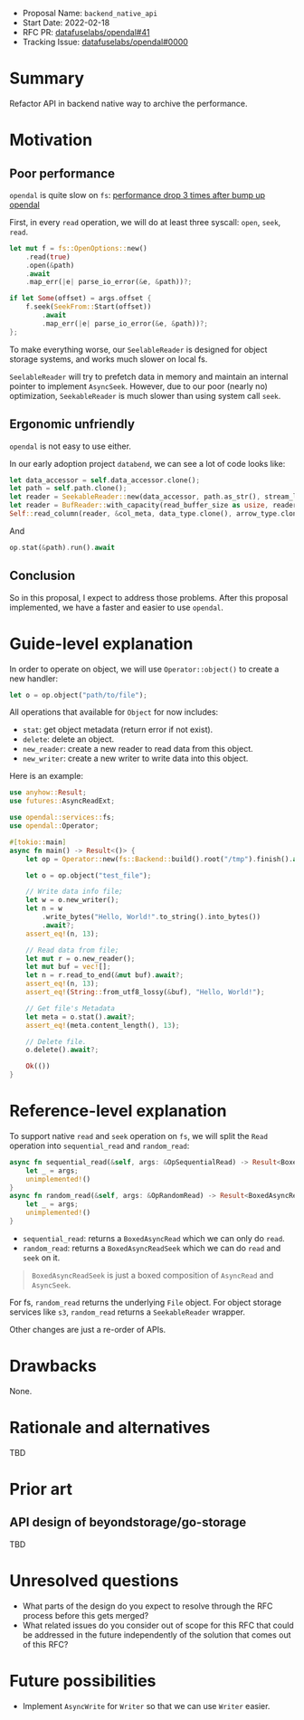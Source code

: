 - Proposal Name: `backend_native_api`
- Start Date: 2022-02-18
- RFC PR: [datafuselabs/opendal#41](https://github.com/datafuselabs/opendal/pull/41)
- Tracking Issue: [datafuselabs/opendal#0000](https://github.com/datafuselabs/opendal/issues/0000)

# Summary

Refactor API in backend native way to archive the performance.

# Motivation

## Poor performance

`opendal` is quite slow on `fs`: [performance drop 3 times after bump up opendal](https://github.com/datafuselabs/databend/issues/4197)

First, in every `read` operation, we will do at least three syscall: `open`, `seek`, `read`.

```rust
let mut f = fs::OpenOptions::new()
    .read(true)
    .open(&path)
    .await
    .map_err(|e| parse_io_error(&e, &path))?;

if let Some(offset) = args.offset {
    f.seek(SeekFrom::Start(offset))
        .await
        .map_err(|e| parse_io_error(&e, &path))?;
};
```

To make everything worse, our `SeelableReader` is designed for object storage systems, and works much slower on local fs.

`SeelableReader` will try to prefetch data in memory and maintain an internal pointer to implement `AsyncSeek`. However, due to our poor (nearly no) optimization, `SeekableReader` is much slower than using system call `seek`.

## Ergonomic unfriendly

`opendal` is not easy to use either.

In our early adoption project `databend`, we can see a lot of code looks like:

```rust
let data_accessor = self.data_accessor.clone();
let path = self.path.clone();
let reader = SeekableReader::new(data_accessor, path.as_str(), stream_len);
let reader = BufReader::with_capacity(read_buffer_size as usize, reader);
Self::read_column(reader, &col_meta, data_type.clone(), arrow_type.clone()).await
```

And

```rust
op.stat(&path).run().await
```

## Conclusion

So in this proposal, I expect to address those problems. After this proposal implemented, we have a faster and easier to use `opendal`.

# Guide-level explanation

In order to operate on object, we will use `Operator::object()` to create a new handler:

```rust
let o = op.object("path/to/file");
```

All operations that available for `Object` for now includes:

- `stat`: get object metadata (return error if not exist).
- `delete`: delete an object.
- `new_reader`: create a new reader to read data from this object.
- `new_writer`: create a new writer to write data into this object.

Here is an example:

```rust
use anyhow::Result;
use futures::AsyncReadExt;

use opendal::services::fs;
use opendal::Operator;

#[tokio::main]
async fn main() -> Result<()> {
    let op = Operator::new(fs::Backend::build().root("/tmp").finish().await?);

    let o = op.object("test_file");

    // Write data info file;
    let w = o.new_writer();
    let n = w
        .write_bytes("Hello, World!".to_string().into_bytes())
        .await?;
    assert_eq!(n, 13);

    // Read data from file;
    let mut r = o.new_reader();
    let mut buf = vec![];
    let n = r.read_to_end(&mut buf).await?;
    assert_eq!(n, 13);
    assert_eq!(String::from_utf8_lossy(&buf), "Hello, World!");

    // Get file's Metadata
    let meta = o.stat().await?;
    assert_eq!(meta.content_length(), 13);

    // Delete file.
    o.delete().await?;

    Ok(())
}
```

# Reference-level explanation

To support native `read` and `seek` operation on `fs`, we will split the `Read` operation into `sequential_read` and `random_read`:

```rust
async fn sequential_read(&self, args: &OpSequentialRead) -> Result<BoxedAsyncRead> {
    let _ = args;
    unimplemented!()
}
async fn random_read(&self, args: &OpRandomRead) -> Result<BoxedAsyncReadSeek> {
    let _ = args;
    unimplemented!()
}
```

- `sequential_read`: returns a `BoxedAsyncRead` which we can only do `read`.
- `random_read`: returns a `BoxedAsyncReadSeek` which we can do `read` and `seek` on it.

> `BoxedAsyncReadSeek` is just a boxed composition of `AsyncRead` and `AsyncSeek`.

For fs, `random_read` returns the underlying `File` object.
For object storage services like `s3`, `random_read` returns a `SeekableReader` wrapper.

Other changes are just a re-order of APIs.

# Drawbacks

None.

# Rationale and alternatives

TBD

# Prior art

## API design of beyondstorage/go-storage

TBD

# Unresolved questions

- What parts of the design do you expect to resolve through the RFC process before this gets merged?
- What related issues do you consider out of scope for this RFC that could be addressed in the future independently of the solution that comes out of this RFC?

# Future possibilities

- Implement `AsyncWrite` for `Writer` so that we can use `Writer` easier.